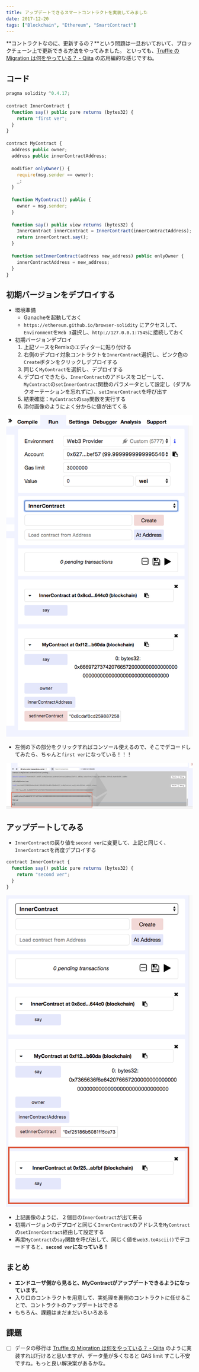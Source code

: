 ```yaml
---
title: アップデートできるスマートコントラクトを実装してみました
date: 2017-12-20
tags: ["Blockchain", "Ethereum", "SmartContract"]
---
```


**コントラクトなのに、更新するの？**という問題は一旦おいておいて、ブロックチェーン上で更新できる方法をやってみました。
といっても、[Truffle の Migration は何をやっている？ - Qiita](https://qiita.com/blueplanet/items/e3f5590c9711df4d4845) の応用編的な感じですね。



<!--truncate-->

## コード

```javascript
pragma solidity ^0.4.17;

contract InnerContract {
  function say() public pure returns (bytes32) {
    return "first ver";
  }
}

contract MyContract {
  address public owner;
  address public innerContractAddress;

  modifier onlyOwner() {
    require(msg.sender == owner);
    _;
  }

  function MyContract() public {
    owner = msg.sender;
  }

  function say() public view returns (bytes32) {
    InnerContract innerContract = InnerContract(innerContractAddress);
    return innerContract.say();
  }

  function setInnerContract(address new_address) public onlyOwner {
    innerContractAddress = new_address;
  }
}
```

## 初期バージョンをデプロイする
- 環境準備
    - Ganacheを起動しておく
    - `https://ethereum.github.io/browser-solidity` にアクセスして、`Environment`を`Web 3`選択し、`http://127.0.0.1:7545`に接続しておく
- 初期バージョンデプロイ
    1. 上記ソースをRemixのエディターに貼り付ける
    2. 右側のデプロイ対象コントラクトを`InnerContract`選択し、ピンク色の`Create`ボタンをクリックしデプロイする
    3. 同じく`MyContract`を選択し、デプロイする
    4. デプロイできたら、`InnerContract`のアドレスをコピーして、`MyContract`の`setInnerContract`関数のパラメータとして設定し（ダブルクオーテーションを忘れずに）、`setInnerContract`を呼び出す
    5. 結果確認：`MyContract`の`say`関数を実行する
    6. 添付画像のようによく分からに値が出てくる

![image0.png](image0.png)

- 左側の下の部分をクリックすればコンソール使えるので、そこでデコードしてみたら、ちゃんと`first ver`になっている！！！

![image1.png](image1.png)

## アップデートしてみる
- `InnerContract`の戻り値を`second ver`に変更して、上記と同じく、`InnerContract`を再度デプロイする

```javascript
contract InnerContract {
  function say() public pure returns (bytes32) {
    return "second ver";
  }
}
```

![image2.png](image2.png)

- 上記画像のように、２個目の`InnerContract`が出て来る
- 初期バージョンのデプロイと同じく`InnerContract`のアドレスを`MyContract`の`setInnerContract`経由して設定する
- 再度`MyContract`の`say`関数を呼び出して、同じく値を`web3.toAscii()`でデコードすると、**`second ver`になっている！**

## まとめ
- **エンドユーザ側から見ると、MyContractがアップデートできるようになっています。**
- 入り口のコントラクトを用意して、実処理を裏側のコントラクトに任せることで、コントラクトのアップデートはできる
- もちろん、課題はまだまだいろいろある

## 課題
- [ ] データの移行は [Truffle の Migration は何をやっている？ - Qiita](https://qiita.com/blueplanet/items/e3f5590c9711df4d4845) のように実装すれば行けると思いますが、データ量が多くなると GAS limit すこし不安ですね。もっと良い解決案があるかな。
